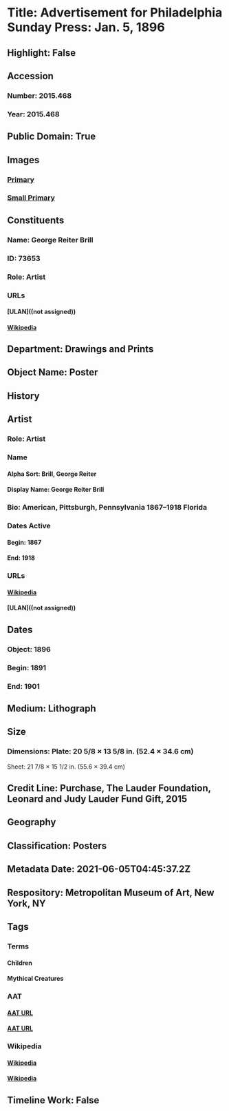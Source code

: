 # Title: Advertisement for Philadelphia Sunday Press: Jan. 5, 1896
## Highlight: False
## Accession
### Number: 2015.468
### Year: 2015.468
## Public Domain: True
## Images
### [Primary](https://images.metmuseum.org/CRDImages/dp/original/DP866324.jpg)
### [Small Primary](https://images.metmuseum.org/CRDImages/dp/web-large/DP866324.jpg)
## Constituents
### Name: George Reiter Brill
### ID: 73653
### Role: Artist
### URLs
#### [ULAN]((not assigned))
#### [Wikipedia](https://www.wikidata.org/wiki/Q50623700)
## Department: Drawings and Prints
## Object Name: Poster
## History
## Artist
### Role: Artist
### Name
#### Alpha Sort: Brill, George Reiter
#### Display Name: George Reiter Brill
### Bio: American, Pittsburgh, Pennsylvania 1867–1918 Florida
### Dates Active
#### Begin: 1867
#### End: 1918
### URLs
#### [Wikipedia](https://www.wikidata.org/wiki/Q50623700)
#### [ULAN]((not assigned))
## Dates
### Object: 1896
### Begin: 1891
### End: 1901
## Medium: Lithograph
## Size
### Dimensions: Plate: 20 5/8 × 13 5/8 in. (52.4 × 34.6 cm)
Sheet: 21 7/8 × 15 1/2 in. (55.6 × 39.4 cm)
## Credit Line: Purchase, The Lauder Foundation, Leonard and Judy Lauder Fund Gift, 2015
## Geography
## Classification: Posters
## Metadata Date: 2021-06-05T04:45:37.2Z
## Respository: Metropolitan Museum of Art, New York, NY
## Tags
### Terms
#### Children
#### Mythical Creatures
### AAT
#### [AAT URL](http://vocab.getty.edu/page/aat/300025945)
#### [AAT URL](http://vocab.getty.edu/page/aat/300375725)
### Wikipedia
#### [Wikipedia]()
#### [Wikipedia]()
## Timeline Work: False